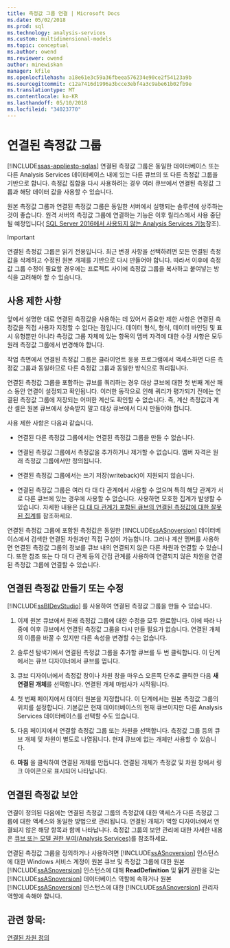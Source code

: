 ```yaml
---
title: 측정값 그룹 연결 | Microsoft Docs
ms.date: 05/02/2018
ms.prod: sql
ms.technology: analysis-services
ms.custom: multidimensional-models
ms.topic: conceptual
ms.author: owend
ms.reviewer: owend
author: minewiskan
manager: kfile
ms.openlocfilehash: a18e61e3c59a36fbeea576234e90ce2f54123a9b
ms.sourcegitcommit: c12a7416d1996a3bcce3ebf4a3c9abe61b02fb9e
ms.translationtype: MT
ms.contentlocale: ko-KR
ms.lasthandoff: 05/10/2018
ms.locfileid: "34023770"
---
```

# <a name="linked-measure-groups"></a>연결된 측정값 그룹
[!INCLUDE[ssas-appliesto-sqlas](../../includes/ssas-appliesto-sqlas.md)]
  연결된 측정값 그룹은 동일한 데이터베이스 또는 다른 Analysis Services 데이터베이스 내에 있는 다른 큐브의 또 다른 측정값 그룹을 기반으로 합니다. 측정값 집합을 다시 사용하려는 경우 여러 큐브에서 연결된 측정값 그룹과 해당 데이터 값을 사용할 수 있습니다.  
  
 원본 측정값 그룹과 연결된 측정값 그룹은 동일한 서버에서 실행되는 솔루션에 상주하는 것이 좋습니다. 원격 서버의 측정값 그룹에 연결하는 기능은 이후 릴리스에서 사용 중단될 예정입니다( [SQL Server 2016에서 사용되지 않는 Analysis Services 기능](../../analysis-services/deprecated-analysis-services-features-in-sql-server-2016.md)참조).  
  
> [!IMPORTANT]  
>  연결된 측정값 그룹은 읽기 전용입니다. 최근 변경 사항을 선택하려면 모든 연결된 측정값을 삭제하고 수정된 원본 개체를 기반으로 다시 만들어야 합니다. 따라서 이후에 측정값 그룹 수정이 필요할 경우에는 프로젝트 사이에 측정값 그룹을 복사하고 붙여넣는 방식을 고려해야 할 수 있습니다.  
  
## <a name="usage-limitations"></a>사용 제한 사항  
 앞에서 설명한 대로 연결된 측정값을 사용하는 데 있어서 중요한 제한 사항은 연결된 측정값을 직접 사용자 지정할 수 없다는 점입니다. 데이터 형식, 형식, 데이터 바인딩 및 표시 유형뿐만 아니라 측정값 그룹 자체에 있는 항목의 멤버 자격에 대한 수정 사항은 모두 원래 측정값 그룹에서 변경해야 합니다.  
  
 작업 측면에서 연결된 측정값 그룹은 클라이언트 응용 프로그램에서 액세스하면 다른 측정값 그룹과 동일하므로 다른 측정값 그룹과 동일한 방식으로 쿼리됩니다.  
  
 연결된 측정값 그룹을 포함하는 큐브를 쿼리하는 경우 대상 큐브에 대한 첫 번째 계산 패스 동안 연결이 설정되고 확인됩니다. 이러한 동작으로 인해 쿼리가 평가되기 전에는 연결된 측정값 그룹에 저장되는 어떠한 계산도 확인할 수 없습니다. 즉, 계산 측정값과 계산 셀은 원본 큐브에서 상속받지 말고 대상 큐브에서 다시 만들어야 합니다.  
  
 사용 제한 사항은 다음과 같습니다.  
  
-   연결된 다른 측정값 그룹에서는 연결된 측정값 그룹을 만들 수 없습니다.  
  
-   연결된 측정값 그룹에서 측정값을 추가하거나 제거할 수 없습니다. 멤버 자격은 원래 측정값 그룹에서만 정의됩니다.  
  
-   연결된 측정값 그룹에서는 쓰기 저장(writeback)이 지원되지 않습니다.  
  
-   연결된 측정값 그룹은 여러 다 대 다 관계에서 사용할 수 없으며 특히 해당 관계가 서로 다른 큐브에 있는 경우에 사용할 수 없습니다. 사용하면 모호한 집계가 발생할 수 있습니다. 자세한 내용은 [다 대 다 관계가 포함된 큐브의 연결된 측정값에 대한 잘못된 집계](http://social.technet.microsoft.com/wiki/contents/articles/22911.incorrect-amounts-for-linked-measures-in-cubes-containing-many-to-many-relationships-ssas-troubleshooting.aspx)를 참조하세요.  
  
 연결된 측정값 그룹에 포함된 측정값은 동일한 [!INCLUDE[ssASnoversion](../../includes/ssasnoversion-md.md)] 데이터베이스에서 검색한 연결된 차원과만 직접 구성이 가능합니다. 그러나 계산 멤버를 사용하면 연결된 측정값 그룹의 정보를 큐브 내의 연결되지 않은 다른 차원과 연결할 수 있습니다. 또한 참조 또는 다 대 다 관계 등의 간접 관계를 사용하여 연결되지 않은 차원을 연결된 측정값 그룹에 연결할 수 있습니다.  
  
## <a name="create-or-modify-a-linked-measure"></a>연결된 측정값 만들기 또는 수정  
 [!INCLUDE[ssBIDevStudio](../../includes/ssbidevstudio-md.md)] 를 사용하여 연결된 측정값 그룹을 만들 수 있습니다.  
  
1.  이제 원본 큐브에서 원래 측정값 그룹에 대한 수정을 모두 완료합니다. 이에 따라 나중에 이후 큐브에서 연결된 측정값 그룹을 다시 만들 필요가 없습니다. 연결된 개체의 이름을 바꿀 수 있지만 다른 속성을 변경할 수는 없습니다.  
  
2.  솔루션 탐색기에서 연결된 측정값 그룹을 추가할 큐브를 두 번 클릭합니다. 이 단계에서는 큐브 디자이너에서 큐브를 엽니다.  
  
3.  큐브 디자이너에서 측정값 창이나 차원 창을 마우스 오른쪽 단추로 클릭한 다음 **새 연결된 개체**를 선택합니다. 연결된 개체 마법사가 시작됩니다.  
  
4.  첫 번째 페이지에서 데이터 원본을 지정합니다. 이 단계에서는 원본 측정값 그룹의 위치를 설정합니다. 기본값은 현재 데이터베이스의 현재 큐브이지만 다른 Analysis Services 데이터베이스를 선택할 수도 있습니다.  
  
5.  다음 페이지에서 연결할 측정값 그룹 또는 차원을 선택합니다. 측정값 그룹 등의 큐브 개체 및 차원이 별도로 나열됩니다. 현재 큐브에 없는 개체만 사용할 수 있습니다.  
  
6.  **마침** 을 클릭하여 연결된 개체를 만듭니다. 연결된 개체가 측정값 및 차원 창에서 링크 아이콘으로 표시되어 나타납니다.  
  
## <a name="secure-a-linked-measure"></a>연결된 측정값 보안  
 연결이 정의된 다음에는 연결된 측정값 그룹의 측정값에 대한 액세스가 다른 측정값 그룹에 대한 액세스와 동일한 방법으로 관리됩니다. 연결된 개체가 역할 디자이너에서 연결되지 않은 해당 항목과 함께 나타납니다. 측정값 그룹의 보안 관리에 대한 자세한 내용은 [큐브 또는 모델 권한 부여&#40;Analysis Services&#41;](../../analysis-services/multidimensional-models/grant-cube-or-model-permissions-analysis-services.md)를 참조하세요.  
  
 연결된 측정값 그룹을 정의하거나 사용하려면 [!INCLUDE[ssASnoversion](../../includes/ssasnoversion-md.md)] 인스턴스에 대한 Windows 서비스 계정이 원본 큐브 및 측정값 그룹에 대한 원본 [!INCLUDE[ssASnoversion](../../includes/ssasnoversion-md.md)] 인스턴스에 대해 **ReadDefinition** 및 **읽기** 권한을 갖는 [!INCLUDE[ssASnoversion](../../includes/ssasnoversion-md.md)] 데이터베이스 역할에 속하거나 원본 [!INCLUDE[ssASnoversion](../../includes/ssasnoversion-md.md)] 인스턴스에 대한 [!INCLUDE[ssASnoversion](../../includes/ssasnoversion-md.md)] 관리자 역할에 속해야 합니다.  
  
## <a name="see-also"></a>관련 항목:  
 [연결된 차원 정의](../../analysis-services/multidimensional-models/define-linked-dimensions.md)  
  
  
